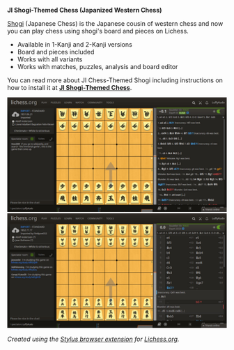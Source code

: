 **JI Shogi-Themed Chess (Japanized Western Chess)**

[Shogi](https://en.wikipedia.org/wiki/Shogi) (Japanese Chess) is the Japanese cousin of western chess and now you can play chess using shogi's board and pieces on Lichess. 

- Available in 1-Kanji and 2-Kanji versions
- Board and pieces included
- Works with all variants
- Works with matches, puzzles, analysis and board editor

You can read more about JI Chess-Themed Shogi including instructions on how to install it at [**JI Shogi-Themed Chess**](https://luffykudo.wordpress.com/2021/04/28/shogi-themed-chess-japanized-western-chess).

![JI Shogi-Themed Chess (1-Kanji) on Lichess screenshot](https://github.com/LuffyKudo/JI-Shogi-Themed-Chess/blob/main/Lichess%201-Kanji%20Screenshot.jpg)
![JI Shogi-Themed Chess (2-Kanji) on Lichess screenshot](https://github.com/LuffyKudo/JI-Shogi-Themed-Chess/blob/main/Lichess%202-Kanji%20Screenshot.jpg)

*Created using the [Stylus browser extension](https://add0n.com/stylus.html) for [Lichess.org](https://lichess.org).*
